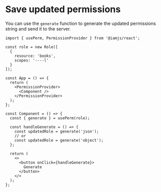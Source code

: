 # Save updated permissions

You can use the `generate` function to generate the updated permissions string and send it to the server.

```tsx
import { usePerm, PermissionProvider } from '@iamjs/react'; 

const role = new Role([
  {
    resource: 'books',
    scopes: '----l'
  }
]);

const App = () => {
  return (
    <PermissionProvider>
      <Component />
    </PermissionProvider>
  );
};

const Component = () => {
  const { generate } = usePerm(role);

  const handleGenerate = () => {
    const updatedRole = generate('json');
    // or
    const updatedRole = generate('object');
  };

  return (
    <>
      <button onClick={handleGenerate}>
        Generate
      </button>
    </>
  );
};
```

